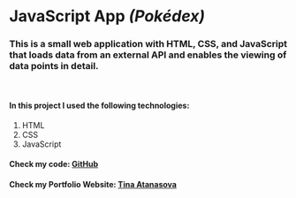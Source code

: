 
# JavaScript App *(Pokédex)*

### This is a small web application with HTML, CSS, and JavaScript that loads data from an external API and enables the viewing of data points in detail.
<br>

#### In this project I used the following technologies:
1. HTML
2. CSS
3. JavaScript

#### Check my code: <a href=https://github.com/Tinnkie/portfolio-website target="_blank"> GitHub </a>
#### Check my Portfolio Website: <a href=https://tina-atanasova.netlify.app/index.html target="_blank"> Tina Atanasova </a>
